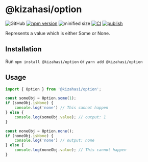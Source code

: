 # @kizahasi/option

![GitHub](https://img.shields.io/github/license/kizahasi/option) [![npm version](https://img.shields.io/npm/v/@kizahasi/option.svg?style=flat)](https://www.npmjs.com/package/@kizahasi/option) ![minified size](https://img.shields.io/bundlephobia/min/@kizahasi/option) [![CI](https://github.com/kizahasi/option/actions/workflows/main.yml/badge.svg?branch=main)](https://github.com/kizahasi/option/actions/workflows/main.yml) [![publish](https://github.com/kizahasi/option/actions/workflows/publish.yml/badge.svg?branch=release)](https://github.com/kizahasi/option/actions/workflows/publish.yml)

Represents a value which is either Some or None.

## Installation

Run `npm install @kizahasi/option` or `yarn add @kizahasi/option`

## Usage

```typescript
import { Option } from '@kizahasi/option';

const someObj = Option.some(1);
if (someObj.isNone) {
    console.log('none') // This cannot happen
} else {
    console.log(someObj.value); // output: 1
}

const noneObj = Option.none();
if (noneObj.isNone) {
    console.log('none') // output: none
} else {
    console.log(noneObj.value); // This cannot happen
}
```
